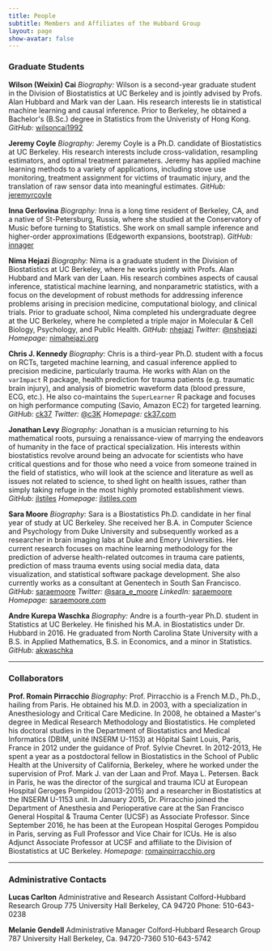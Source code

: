 ```yaml
---
title: People
subtitle: Members and Affiliates of the Hubbard Group
layout: page
show-avatar: false
---
```


### Graduate Students

__Wilson (Weixin) Cai__
_Biography:_ Wilson is a second-year graduate student in the Division of
Biostatistics at UC Berkeley and is jointly advised by Profs. Alan Hubbard and
Mark van der Laan. His research interests lie in statistical machine learning
and causal inference. Prior to Berkeley, he obtained a Bachelor's (B.Sc.)
degree in Statistics from the Univeristy of Hong Kong.
_GitHub:_ [wilsoncai1992](https://github.com/wilsoncai1992)

__Jeremy Coyle__
_Biography:_ Jeremy Coyle is a Ph.D. candidate of Biostatistics at UC Berkeley.
His research interests include cross-validation, resampling estimators, and
optimal treatment parameters. Jeremy has applied machine learning methods to a
variety of applications, including stove use monitoring, treatment assignment
for victims of traumatic injury, and the translation of raw sensor data into
meaningful estimates.
_GitHub:_ [jeremyrcoyle](https://github.com/jeremyrcoyle)

__Inna Gerlovina__
_Biography:_ Inna is a long time resident of Berkeley, CA, and a native of
St-Petersburg, Russia, where she studied at the Conservatory of Music before
turning to Statistics. She work on small sample inference and higher-order
approximations (Edgeworth expansions, bootstrap).
_GitHub:_ [innager](https://github.com/innager)

__Nima Hejazi__
_Biography:_ Nima is a graduate student in the Division of Biostatistics at UC
Berkeley, where he works jointly with Profs. Alan Hubbard and Mark van der
Laan. His research combines aspects of causal inference, statistical machine
learning, and nonparametric statistics, with a focus on the development of
robust methods for addressing inference problems arising in precision medicine,
computational biology, and clinical trials. Prior to graduate school, Nima
completed his undergraduate degree at the UC Berkeley, where he completed a
triple major in Molecular & Cell Biology, Psychology, and Public Health.
_GitHub:_ [nhejazi](https://github.com/nhejazi)
_Twitter:_ [@nshejazi](https://twitter.com/nshejazi)
_Homepage:_ [nimahejazi.org](http://nimahejazi.org)

__Chris J. Kennedy__
_Biography:_ Chris is a third-year Ph.D. student with a focus on RCTs, targeted
machine learning, and casual inference applied to precision medicine,
particularly trauma. He works with Alan on the `varImpact` R package, health
prediction for trauma patients (e.g. traumatic brain injury), and analysis of
biometric waveform data (blood pressure, ECG, etc.). He also co-maintains the
`SuperLearner` R package and focuses on high performance computing (Savio,
Amazon EC2) for targeted learning.
_GitHub:_ [ck37](https://github.com/ck37)
_Twitter:_ [@c3K](https://twitter.com/c3k)
_Homepage:_ [ck37.com](http://ck37.com)

__Jonathan Levy__
_Biography:_ Jonathan is a musician returning to his mathematical roots,
pursuing a renaissance-view of marrying the endeavors of humanity in the face
of practical specialization. His interests within biostatistics revolve around
being an advocate for scientists who have critical questions and for those who
need a voice from someone trained in the field of statistics, who will look at
the science and literature as well as issues not related to science, to shed
light on health issues, rather than simply taking refuge in the most highly
promoted establishment views.
_GitHub:_ [jlstiles](https://github.com/jlstiles)
_Homepage:_ [jlstiles.com](http://www.jlstiles.com)

__Sara Moore__
_Biography:_ Sara is a Biostatistics Ph.D. candidate in her final year of study
at UC Berkeley. She received her B.A. in Computer Science and Psychology from
Duke University and subsequently worked as a researcher in brain imaging labs
at Duke and Emory Universities. Her current research focuses on machine
learning methodology for the prediction of adverse health-related outcomes in
trauma care patients, prediction of mass trauma events using social media data,
data visualization, and statistical software package development. She also
currently works as a consultant at Genentech in South San Francisco.
_GitHub:_ [saraemoore](https://github.com/saraemoore)
_Twitter:_ [@sara_e_moore](https://twitter.com/sara_e_moore)
_LinkedIn:_ [saraemoore](https://www.linkedin.com/in/saraemoore)
_Homepage:_ [saraemoore.com](http://www.saraemoore.com)

__Andre Kurepa Waschka__
_Biography:_ Andre is a fourth-year Ph.D. student in Statistics at UC Berkeley.
He finished his M.A. in Biostatistics under Dr. Hubbard in 2016. He graduated
from  North Carolina State University with a B.S. in Applied Mathematics, B.S.
in Economics, and a minor in Statistics.
_GitHub:_ [akwaschka](https://github.com/akwaschka)

---

### Collaborators

__Prof. Romain Pirracchio__
_Biography:_ Prof. Pirracchio is a French M.D., Ph.D., hailing from Paris. He
obtained his M.D. in 2003, with a specialization in Anesthesiology and Critical
Care Medicine. In 2008, he obtained a Master's degree in Medical Research
Methodology and Biostatistics. He completed his doctoral studies in the
Department of Biostatistics and Medical Informatics (DBIM, unité INSERM U-1153)
at Hôpital Saint Louis, Paris, France in 2012 under the guidance of Prof.
Sylvie Chevret. In 2012-2013, He spent a year as a postdoctoral fellow in
Biostatistics in the School of Public Health at the University of California,
Berkeley, where he worked under the supervision of Prof. Mark J. van der Laan
and Prof. Maya L. Petersen. Back in Paris, he was the director of the surgical
and trauma ICU at European Hospital Geroges Pompidou (2013-2015) and a
researcher in Biostatistics at the INSERM U-1153 unit. In January 2015, Dr.
Pirracchio joined the Department of Anesthesia and Perioperative care at the
San Francisco General Hospital & Trauma Center (UCSF) as Associate Professor.
Since September 2016, he has been at the European Hospital Geroges Pompidou in
Paris, serving as Full Professor and Vice Chair for ICUs. He is also Adjunct
Associate Professor at UCSF and affiliate to the Division of Biostatistics at
UC Berkeley.
_Homepage_: [romainpirracchio.org](www.romainpirracchio.org)

---

### Administrative Contacts

__Lucas Carlton__
Administrative and Research Assistant
Colford-Hubbard Research Group
775 University Hall
Berkeley, CA 94720
Phone: 510-643-0238

__Melanie Gendell__
Administrative Manager
Colford-Hubbard Research Group
787 University Hall
Berkeley, Ca.  94720-7360
510-643-5742
